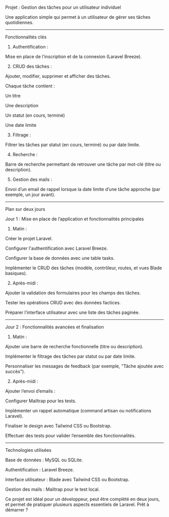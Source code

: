Projet : Gestion des tâches pour un utilisateur individuel

Une application simple qui permet à un utilisateur de gérer ses tâches quotidiennes.


---

Fonctionnalités clés

1. Authentification :

Mise en place de l'inscription et de la connexion (Laravel Breeze).



2. CRUD des tâches :

Ajouter, modifier, supprimer et afficher des tâches.

Chaque tâche contient :

Un titre

Une description

Un statut (en cours, terminé)

Une date limite




3. Filtrage :

Filtrer les tâches par statut (en cours, terminé) ou par date limite.



4. Recherche :

Barre de recherche permettant de retrouver une tâche par mot-clé (titre ou description).



5. Gestion des mails :

Envoi d’un email de rappel lorsque la date limite d’une tâche approche (par exemple, un jour avant).





---

Plan sur deux jours

Jour 1 : Mise en place de l’application et fonctionnalités principales

1. Matin :

Créer le projet Laravel.

Configurer l'authentification avec Laravel Breeze.

Configurer la base de données avec une table tasks.

Implémenter le CRUD des tâches (modèle, contrôleur, routes, et vues Blade basiques).



2. Après-midi :

Ajouter la validation des formulaires pour les champs des tâches.

Tester les opérations CRUD avec des données factices.

Préparer l’interface utilisateur avec une liste des tâches paginée.





---

Jour 2 : Fonctionnalités avancées et finalisation

1. Matin :

Ajouter une barre de recherche fonctionnelle (titre ou description).

Implémenter le filtrage des tâches par statut ou par date limite.

Personnaliser les messages de feedback (par exemple, "Tâche ajoutée avec succès").



2. Après-midi :

Ajouter l’envoi d’emails :

Configurer Mailtrap pour les tests.

Implémenter un rappel automatique (command artisan ou notifications Laravel).


Finaliser le design avec Tailwind CSS ou Bootstrap.

Effectuer des tests pour valider l’ensemble des fonctionnalités.





---

Technologies utilisées

Base de données : MySQL ou SQLite.

Authentification : Laravel Breeze.

Interface utilisateur : Blade avec Tailwind CSS ou Bootstrap.

Gestion des mails : Mailtrap pour le test local.


Ce projet est idéal pour un développeur, peut être complété en deux jours, et permet de pratiquer plusieurs aspects essentiels de Laravel. Prêt à démarrer ?

